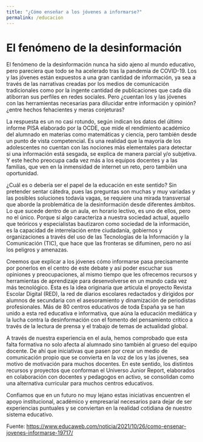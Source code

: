 ```yaml
---
title: "¿Cómo enseñar a los jóvenes a informarse?"
permalink: /educacion
---
```


# El fenómeno de la desinformación

El fenómeno de la desinformación nunca ha sido ajeno al mundo educativo, pero pareciera que todo se ha acelerado tras la pandemia de COVID-19. Los y las jóvenes están expuestos a una gran cantidad de información, ya sea a través de las narrativas creadas por los medios de comunicación tradicionales como por la ingente cantidad de publicaciones que cada día atiborran sus perfiles en redes sociales. Pero ¿cuentan los y las jóvenes con las herramientas necesarias para dilucidar entre información y opinión? ¿entre hechos fehacientes y meras conjeturas?
 
La respuesta es un no casi rotundo, según indican los datos del último informe PISA elaborado por la OCDE, que mide el rendimiento académico del alumnado en materias como matemáticas y ciencia, pero también desde un punto de vista competencial. Es una realidad que la mayoría de los adolescentes no cuentan con las nociones más elementales para detectar si una información está sesgada, se explica de manera parcial y/o subjetiva. Y este hecho preocupa cada vez más a los equipos docentes y a las familias, que ven en la inmensidad de internet un reto, pero también una oportunidad.

¿Cuál es o debería ser el papel de la educación en este sentido? Sin pretender sentar cátedra, pues las preguntas son muchas y muy variadas y las posibles soluciones todavía vagas, se requiere una mirada transversal que aborde la problemática de la desinformación desde diferentes ámbitos. Lo que sucede dentro de un aula, en horario lectivo, es uno de ellos, pero no el único. Porque si algo caracteriza a nuestra sociedad actual, aquello que teóricos y especialistas bautizaron como sociedad de la información, es la capacidad de interrelación entre ciudadanía, gobiernos y organizaciones a través del uso de las Tecnologías de la Información y la Comunicación (TIC), que hace que las fronteras se difuminen, pero no así los peligros y amenazas. 
 
Creemos que explicar a los jóvenes cómo informarse pasa precisamente por ponerlos en el centro de este debate y así poder escuchar sus opiniones y preocupaciones, al mismo tiempo que les ofrecemos recursos y herramientas de aprendizaje para desenvolverse en un mundo cada vez más tecnológico. Esta es la idea originaria que articula el proyecto Revista Escolar Digital (RED), la red de diarios escolares redactados y dirigidos por alumnos de secundaria con el asesoramiento y dinamización de periodistas profesionales. Más de 80 centros educativos de toda España ya se han unido a esta red educativa e informativa, que aúna la educación mediática y la lucha contra la desinformación con el fomento del pensamiento crítico a través de la lectura de prensa y el trabajo de temas de actualidad global.
 
A través de nuestra experiencia en el aula, hemos comprobado que esta falta formativa no solo afecta al alumnado sino también al grueso del equipo docente. De ahí que iniciativas que pasen por crear un medio de comunicación propio que se convierta en la voz de los y las jóvenes, sea motivo de motivación para muchos docentes. En este sentido, los distintos recursos y proyectos que conforman el Universo Junior Report, elaborados en colaboración con docentes y pedagogos en activo, se consolidan como una alternativa curricular para muchos centros educativos.
 
Confiamos que en un futuro no muy lejano estas iniciativas encuentren el apoyo institucional, académico y empresarial necesarios para dejar de ser experiencias puntuales y se conviertan en la realidad cotidiana de nuestro sistema educativo.

Fuente: https://www.educaweb.com/noticia/2021/10/26/como-ensenar-jovenes-informarse-19717/